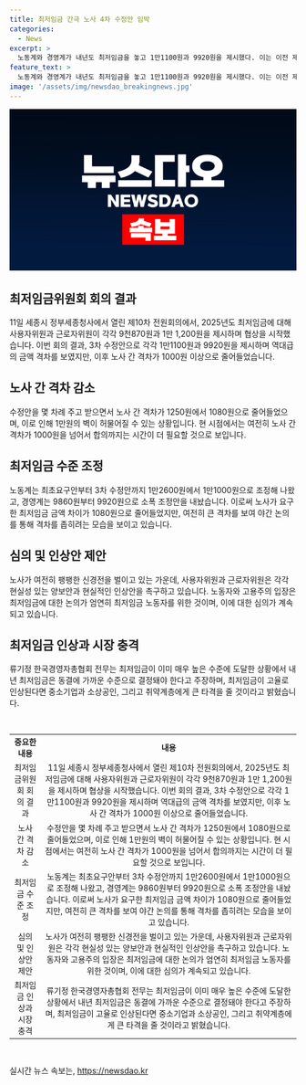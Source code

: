 ```yaml
---
title: 최저임금 간극 노사 4차 수정안 임박
categories:
  - News
excerpt: >
  노동계와 경영계가 내년도 최저임금을 놓고 1만1100원과 9920원을 제시했다. 이는 이전 제시안 대비 격차가 줄어들었으나 여전히 노사 간 격차는 1000원 이상이다. 노사는 몇 차례 수정안을 주고받으며 협상을 이어가고, 노사 간 격차를 줄이기 위해 노력중이다. 노사는 늦은 밤까지 토론을 거쳐 격차를 좁힐 예정이며, 4차 수정안에서는 더 큰 관심이 기대된다. 이에 대해 중소기업 관계자들은 최저임금 인상이 지속될 경우 중소기업과 소상공인 및 취약계층에 큰 타격을 줄 것이라 우려를 표했다.
feature_text: >
  노동계와 경영계가 내년도 최저임금을 놓고 1만1100원과 9920원을 제시했다. 이는 이전 제시안 대비 격차가 줄어들었으나 여전히 노사 간 격차는 1000원 이상이다. 노사는 몇 차례 수정안을 주고받으며 협상을 이어가고, 노사 간 격차를 줄이기 위해 노력중이다. 노사는 늦은 밤까지 토론을 거쳐 격차를 좁힐 예정이며, 4차 수정안에서는 더 큰 관심이 기대된다. 이에 대해 중소기업 관계자들은 최저임금 인상이 지속될 경우 중소기업과 소상공인 및 취약계층에 큰 타격을 줄 것이라 우려를 표했다.
image: '/assets/img/newsdao_breakingnews.jpg'
---
```


<p><img src="/assets/img/newsdao_breakingnews.jpg" alt="flaretime 속보" /></p>

<h2 data-ke-size="size26">최저임금위원회 회의 결과</h2>

<p data-ke-size="size16">11일 세종시 정부세종청사에서 열린 제10차 전원회의에서, 2025년도 최저임금에 대해 사용자위원과 근로자위원이 각각 9천870원과 1만 1,200원을 제시하며 협상을 시작했습니다. 이번 회의 결과, 3차 수정안으로 각각 1만1100원과 9920원을 제시하며 역대급의 금액 격차를 보였지만, 이후 노사 간 격차가 1000원 이상으로 줄어들었습니다.</p>

<h2 data-ke-size="size24">노사 간 격차 감소</h2>

<p data-ke-size="size16">수정안을 몇 차례 주고 받으면서 노사 간 격차가 1250원에서 1080원으로 줄어들었으며, 이로 인해 1만원의 벽이 허물어질 수 있는 상황입니다. 현 시점에서는 여전히 노사 간 격차가 1000원을 넘어서 합의까지는 시간이 더 필요할 것으로 보입니다.</p>

<h2 data-ke-size="size24">최저임금 수준 조정</h2>

<p data-ke-size="size16">노동계는 최초요구안부터 3차 수정안까지 1만2600원에서 1만1000원으로 조정해 나왔고, 경영계는 9860원부터 9920원으로 소폭 조정안을 내놨습니다. 이로써 노사가 요구한 최저임금 금액 차이가 1080원으로 줄어들었지만, 여전히 큰 격차를 보여 야간 논의를 통해 격차를 좁히려는 모습을 보이고 있습니다.</p>

<h2 data-ke-size="size24">심의 및 인상안 제안</h2>

<p data-ke-size="size16">노사가 여전히 팽팽한 신경전을 벌이고 있는 가운데, 사용자위원과 근로자위원은 각각 현실성 있는 양보안과 현실적인 인상안을 촉구하고 있습니다. 노동자와 고용주의 입장은 최저임금에 대한 논의가 엄연히 최저임금 노동자를 위한 것이며, 이에 대한 심의가 계속되고 있습니다.</p>

<h2 data-ke-size="size24">최저임금 인상과 시장 충격</h2>

<p data-ke-size="size16">류기정 한국경영자총협회 전무는 최저임금이 이미 매우 높은 수준에 도달한 상황에서 내년 최저임금은 동결에 가까운 수준으로 결정돼야 한다고 주장하며, 최저임금이 고율로 인상된다면 중소기업과 소상공인, 그리고 취약계층에게 큰 타격을 줄 것이라고 밝혔습니다.</p>

<p data-ke-size="size16">&nbsp;</p>

<table>
    <tbody>
        <tr>
            <td style="text-align: center; height: 17px;"><b>중요한 내용</b></td>
            <td style="text-align: center; height: 17px;"><b>내용</b></td>
        </tr>
        <tr>
            <td style="text-align: center; height: 17px;">최저임금위원회 회의 결과</td>
            <td style="text-align: center; height: 17px;">11일 세종시 정부세종청사에서 열린 제10차 전원회의에서, 2025년도 최저임금에 대해 사용자위원과 근로자위원이 각각 9천870원과 1만 1,200원을 제시하며 협상을 시작했습니다. 이번 회의 결과, 3차 수정안으로 각각 1만1100원과 9920원을 제시하며 역대급의 금액 격차를 보였지만, 이후 노사 간 격차가 1000원 이상으로 줄어들었습니다.</td>
        </tr>
        <tr>
            <td style="text-align: center; height: 17px;">노사 간 격차 감소</td>
            <td style="text-align: center; height: 17px;">수정안을 몇 차례 주고 받으면서 노사 간 격차가 1250원에서 1080원으로 줄어들었으며, 이로 인해 1만원의 벽이 허물어질 수 있는 상황입니다. 현 시점에서는 여전히 노사 간 격차가 1000원을 넘어서 합의까지는 시간이 더 필요할 것으로 보입니다.</td>
        </tr>
        <tr>
            <td style="text-align: center; height: 17px;">최저임금 수준 조정</td>
            <td style="text-align: center; height: 17px;">노동계는 최초요구안부터 3차 수정안까지 1만2600원에서 1만1000원으로 조정해 나왔고, 경영계는 9860원부터 9920원으로 소폭 조정안을 내놨습니다. 이로써 노사가 요구한 최저임금 금액 차이가 1080원으로 줄어들었지만, 여전히 큰 격차를 보여 야간 논의를 통해 격차를 좁히려는 모습을 보이고 있습니다.</td>
        </tr>
        <tr>
            <td style="text-align: center; height: 17px;">심의 및 인상안 제안</td>
            <td style="text-align: center; height: 17px;">노사가 여전히 팽팽한 신경전을 벌이고 있는 가운데, 사용자위원과 근로자위원은 각각 현실성 있는 양보안과 현실적인 인상안을 촉구하고 있습니다. 노동자와 고용주의 입장은 최저임금에 대한 논의가 엄연히 최저임금 노동자를 위한 것이며, 이에 대한 심의가 계속되고 있습니다.</td>
        </tr>
        <tr>
            <td style="text-align: center; height: 17px;">최저임금 인상과 시장 충격</td>
            <td style="text-align: center; height: 17px;">류기정 한국경영자총협회 전무는 최저임금이 이미 매우 높은 수준에 도달한 상황에서 내년 최저임금은 동결에 가까운 수준으로 결정돼야 한다고 주장하며, 최저임금이 고율로 인상된다면 중소기업과 소상공인, 그리고 취약계층에게 큰 타격을 줄 것이라고 밝혔습니다.</td>
        </tr>
    </tbody>
</table>

<p data-ke-size="size16">&nbsp;</p>
실시간 뉴스 속보는, <a href="https://newsdao.kr" rel="dofollow">https://newsdao.kr</a>


